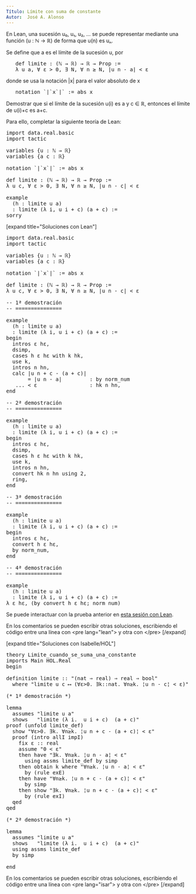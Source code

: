 ```yaml
---
Título: Límite con suma de constante
Autor:  José A. Alonso
---
```


En Lean, una sucesión u₀, u₁, u₂, ... se puede representar mediante una función (u : ℕ → ℝ) de forma que u(n) es uₙ.

Se define que a es el límite de la sucesión u, por
<pre lang="text">
   def limite : (ℕ → ℝ) → ℝ → Prop :=
   λ u a, ∀ ε > 0, ∃ N, ∀ n ≥ N, |u n - a| < ε
</pre>
donde se usa la notación |x| para el valor absoluto de x
<pre lang="text">
   notation `|`x`|` := abs x
</pre>

Demostrar que si el límite de la sucesión u(i) es a y c ∈ ℝ, entonces el límite de u(i)+c es a+c.

Para ello, completar la siguiente teoría de Lean:

<pre lang="lean">
import data.real.basic
import tactic

variables {u : ℕ → ℝ}
variables {a c : ℝ}

notation `|`x`|` := abs x

def limite : (ℕ → ℝ) → ℝ → Prop :=
λ u c, ∀ ε > 0, ∃ N, ∀ n ≥ N, |u n - c| < ε

example
  (h : limite u a)
  : limite (λ i, u i + c) (a + c) :=
sorry
</pre>

[expand title="Soluciones con Lean"]

<pre lang="lean">
import data.real.basic
import tactic

variables {u : ℕ → ℝ}
variables {a c : ℝ}

notation `|`x`|` := abs x

def limite : (ℕ → ℝ) → ℝ → Prop :=
λ u c, ∀ ε > 0, ∃ N, ∀ n ≥ N, |u n - c| < ε

-- 1ª demostración
-- ===============

example
  (h : limite u a)
  : limite (λ i, u i + c) (a + c) :=
begin
  intros ε hε,
  dsimp,
  cases h ε hε with k hk,
  use k,
  intros n hn,
  calc |u n + c - (a + c)|
       = |u n - a|         : by norm_num
   ... < ε                 : hk n hn,
end

-- 2ª demostración
-- ===============

example
  (h : limite u a)
  : limite (λ i, u i + c) (a + c) :=
begin
  intros ε hε,
  dsimp,
  cases h ε hε with k hk,
  use k,
  intros n hn,
  convert hk n hn using 2,
  ring,
end

-- 3ª demostración
-- ===============

example
  (h : limite u a)
  : limite (λ i, u i + c) (a + c) :=
begin
  intros ε hε,
  convert h ε hε,
  by norm_num,
end

-- 4ª demostración
-- ===============

example
  (h : limite u a)
  : limite (λ i, u i + c) (a + c) :=
λ ε hε, (by convert h ε hε; norm_num)
</pre>

Se puede interactuar con la prueba anterior en <a href="https://www.cs.us.es/~jalonso/lean-web-editor/#url=https://raw.githubusercontent.com/jaalonso/Calculemus/main/src/Limite_cuando_se_suma_una_constante.lean" rel="noopener noreferrer" target="_blank">esta sesión con Lean</a>.

En los comentarios se pueden escribir otras soluciones, escribiendo el código entre una línea con &#60;pre lang=&quot;lean&quot;&#62; y otra con &#60;/pre&#62;
[/expand]

[expand title="Soluciones con Isabelle/HOL"]

<pre lang="isar">
theory Limite_cuando_se_suma_una_constante
imports Main HOL.Real
begin

definition limite :: "(nat ⇒ real) ⇒ real ⇒ bool"
  where "limite u c ⟷ (∀ε>0. ∃k::nat. ∀n≥k. ¦u n - c¦ < ε)"

(* 1ª demostración *)

lemma
  assumes "limite u a"
  shows   "limite (λ i.  u i + c)  (a + c)"
proof (unfold limite_def)
  show "∀ε>0. ∃k. ∀n≥k. ¦u n + c - (a + c)¦ < ε"
  proof (intro allI impI)
    fix ε :: real
    assume "0 < ε"
    then have "∃k. ∀n≥k. ¦u n - a¦ < ε"
      using assms limite_def by simp
    then obtain k where "∀n≥k. ¦u n - a¦ < ε"
      by (rule exE)
    then have "∀n≥k. ¦u n + c - (a + c)¦ < ε"
      by simp
    then show "∃k. ∀n≥k. ¦u n + c - (a + c)¦ < ε"
      by (rule exI)
  qed
qed

(* 2ª demostración *)

lemma
  assumes "limite u a"
  shows   "limite (λ i.  u i + c)  (a + c)"
  using assms limite_def
  by simp

end
</pre>

En los comentarios se pueden escribir otras soluciones, escribiendo el código entre una línea con &#60;pre lang=&quot;isar&quot;&#62; y otra con &#60;/pre&#62;
[/expand]
